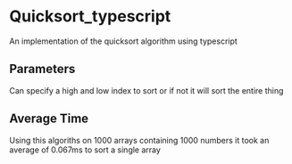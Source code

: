 # Quicksort_typescript
An implementation of the quicksort algorithm using typescript

## Parameters
Can specify a high and low index to sort or if not it will sort the entire thing

## Average Time
Using this algoriths on 1000 arrays containing 1000 numbers
it took an average of 0.067ms to sort a single array
